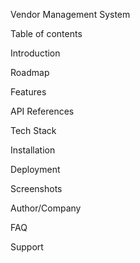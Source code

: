Vendor Management System

Table of contents

Introduction

Roadmap

Features

API References

Tech Stack

Installation

Deployment

Screenshots

Author/Company

FAQ

Support
